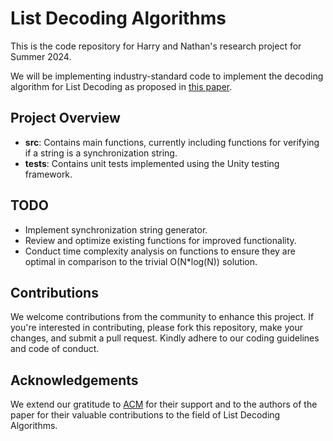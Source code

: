 # List Decoding Algorithms

This is the code repository for Harry and Nathan's research project for Summer 2024.

We will be implementing industry-standard code to implement the decoding algorithm for List Decoding as proposed in [this paper](https://dl.acm.org/doi/10.1145/3468265).

## Project Overview

- **src**: Contains main functions, currently including functions for verifying if a string is a synchronization string.
- **tests**: Contains unit tests implemented using the Unity testing framework.

## TODO

- Implement synchronization string generator.
- Review and optimize existing functions for improved functionality.
- Conduct time complexity analysis on functions to ensure they are optimal in comparison to the trivial O(N*log(N)) solution.

## Contributions

We welcome contributions from the community to enhance this project. If you're interested in contributing, please fork this repository, make your changes, and submit a pull request. Kindly adhere to our coding guidelines and code of conduct.

## Acknowledgements

We extend our gratitude to [ACM](https://www.acm.org/) for their support and to the authors of the paper for their valuable contributions to the field of List Decoding Algorithms.

